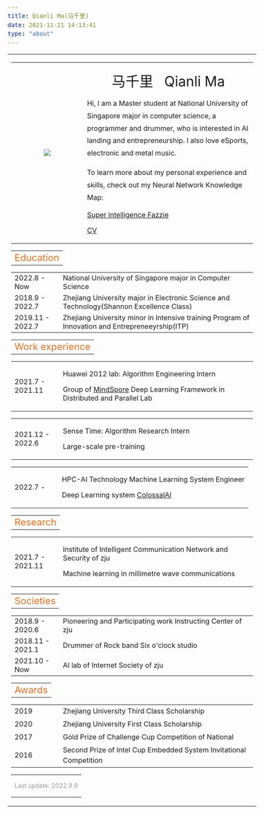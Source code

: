 ```yaml
---
title: Qianli Ma(马千里)
date: 2021-11-21 14:13:41
type: "about"
---
```


<html>
<head>
  <!-- Global site tag (gtag.js) - Google Analytics -->
  <script async src="https://www.googletagmanager.com/gtag/js?id=G-3EFCYZKM9Y"></script>
  <script>
    window.dataLayer = window.dataLayer || [];
    function gtag() { dataLayer.push(arguments); }
    gtag('js', new Date());

    gtag('config', 'G-3EFCYZKM9Y');
  </script>

  <!-- <meta name=viewport content="width=800"> -->
  <meta name=viewport content="width=device-width">
  <meta name="generator" content="HTML Tidy for Linux/x86 (vers 11 February 2007), see www.w3.org">
  <style type="text/css">
    /* Color scheme stolen from Sergey Karayev */

    a {
      color: #1772d0;
      /* color: #07889b; */
      text-decoration: none;
    }

    a:focus,
    a:hover {
      color: #e37222;
      /* #f09228; */
      text-decoration: none;
    }

    body,
    td,
    th,
    tr,
    p,
    a {
      font-family: 'Lato', Verdana, Helvetica, sans-serif;
      font-size: 16px;
    }

    p.introduction {
      line-height: 1.8;
    }

    strong {
      font-family: 'Lato', Verdana, Helvetica, sans-serif;
      font-size: 16px;
    }

    heading {
      font-family: 'Lato', Verdana, Helvetica, sans-serif;
      font-size: 22px;
      color: #e37222;
    }

    heading2 {
      font-family: 'Lato', Verdana, Helvetica, sans-serif;
      font-size: 20px;
    }

    papertitle {
      font-family: 'Lato', Verdana, Helvetica, sans-serif;
      font-size: 16px;
      font-weight: bold;
    }

    name {
      font-family: 'Lato', Verdana, Helvetica, sans-serif;
      font-size: 32px;
    }

    .footer {
      font-family: 'Lato', Verdana, Helvetica, sans-serif;
      font-size: 14px;
      opacity: 0.75;
      color: #777;
    }

    .one {
      width: 160px;
      height: 160px;
      position: relative;
    }

    .two {
      width: 160px;
      height: 160px;
      position: absolute;
      transition: opacity .2s ease-in-out;
      -moz-transition: opacity .2s ease-in-out;
      -webkit-transition: opacity .2s ease-in-out;
    }

    .fade {
      transition: opacity .2s ease-in-out;
      -moz-transition: opacity .2s ease-in-out;
      -webkit-transition: opacity .2s ease-in-out;
    }

    span {
      line-height: 1.5;
    }

    span.highlight {
      background-color: #ffffd0;
    }

    span.artifact {
      color: #6cb41b;
      padding: 1px;
    }

    span.underline {
      border-bottom: 1px solid black;
      padding-bottom: 1px;
    }

    span.tldr {
      color: #555555;
    }

    em.highlight {
      color: #e37222;
    }
    .circular--square{
        border-radius:7%;
    }
  </style>
  <link rel="icon" type="image/png" href="images/icon.png">
  <title>马千里</title>
  <meta name="description" content="马千里">
  <meta http-equiv="Content-Type" content="text/html; charset=us-ascii">
  <link href='https://fonts.googleapis.com/css?family=Lato:400,700,400italic,700italic' rel='stylesheet'
    type='text/css'>
  <link rel="stylesheet" href="https://cdnjs.cloudflare.com/ajax/libs/font-awesome/4.7.0/css/font-awesome.min.css">
  <link rel="stylesheet" href="css/academicons.min.css">
</head>

<div id="about" style="width:100%;height:2000px;">
  <table width="100%" border="0" align="center" cellspacing="0" cellpadding="0" frame=void>
    <tr>
      <td>
        <!-- Intro Begin -->
        <table width="100%" align="left" border="0" cellspacing="0" cellpadding="12" frame=void rules=none>
          <colgroup>
            <col span="1" style="width: 30%;">
            <col span="1" style="width: 70%;">
          </colgroup>
          <tr>
            <td valign="middle">
              <p align=middle>
                <img class="circular--square" src="https://cdn.jsdelivr.net/gh/Fazziekey/image-bed/img/20211121142400.jpg" />
              </p>
            </td>
            <td valign="middle">
              <p align="middle">
                <name>马千里 &nbsp; Qianli Ma </name>
              </p>
              <p class="introduction">
                Hi, I am a Master student at National University of Singapore major in computer science, a programmer and drummer, who is interested in AI landing and entrepreneurship. I also love eSports, electronic and metal music.
              </p>
              <p class="introduction">
                To learn more about my personal experience and skills, check out my Neural Network Knowledge Map:
              </p>
              <p>
              <a href="../nn">Super intelligence Fazzie</a>
              </p>
              <p>
                <a href="..\CV\Maqianli_CV_EN.pdf">CV</a>
              </p>
            </td>
          </tr>
        </table>
        <!-- Intro End -->
 <!-- Education Begin -->
        <table width="100%" align="center" border="0" cellspacing="0" cellpadding="10" frame=void>
          <tr>
            <td>
              <heading>Education</heading>
            </td>
          </tr>
        </table>
        <table width="100%" align="center" border="0" cellpadding="10" border-width:0px frame=void border-style=none>
          <colgroup>
            <col span="1" style="width: 20%;" >
            <col span="1" style="width: 80%;">
          </colgroup>
          <tr>
            <td valign="center"> 2022.8 - Now </td>
            <td valign="center">
              National University of Singapore major in Computer Science
            </td>
          </tr>
          <tr>
            <td valign="center"> 2018.9 - 2022.7 </td>
            <td valign="center">
              Zhejiang University  major in Electronic Science and Technology(Shannon Excellence Class)
            </td>
          </tr>
          <tr>
            <td valign="center"> 2019.11 - 2022.7 </td>
            <td valign="center">
              Zhejiang University  minor in Intensive training Program of Innovation and Entrepreneeyrship(ITP)
            </td>
          </tr>
        </table>
        <!-- Education End -->
        <!-- Work experience Begin -->
        <table width="100%" align="center" border="0" cellspacing="0" cellpadding="10" frame=void>
          <tr>
            <td>
              <heading>Work experience</heading>
            </td>
          </tr>
        </table>
        <table width="100%" align="center" border="0" cellpadding="10" style="table-layout:fixed;" frame=void>
          <colgroup>
            <col span="1" style="width: 20%;">
            <col span="1" style="width: 80%;">
          </colgroup>
          <tr>
            <td valign="center"> 2021.7 - 2021.11 </td>
            <td valign="center">
                </p>
                 Huawei 2012 lab: Algorithm Engineering Intern
                </p>
                </p>
                    Group of <a href="https://gitee.com/Fazzie/mindspore">MindSpore</a> Deep Learning Framework in Distributed and Parallel Lab
                </p>
            </td>
          </tr>
        </table>
        <table width="100%" align="center" border="0" cellpadding="10" style="table-layout:fixed;" frame=void>
          <colgroup>
            <col span="1" style="width: 20%;">
            <col span="1" style="width: 80%;">
          </colgroup>
          <tr>
            <td valign="center"> 2021.12 - 2022.6</td>
            <td valign="center">
                </p>
                 Sense Time: Algorithm Research Intern
                </p>
                </p>
                    Large-scale pre-training
                </p>
            </td>
          </tr>
        </table>
          <table width="100%" align="center" border="0" cellpadding="10" style="table-layout:fixed;" frame=void>
          <colgroup>
            <col span="1" style="width: 20%;">
            <col span="1" style="width: 80%;">
          </colgroup>
          <tr>
            <td valign="center"> 2022.7 -  </td>
            <td valign="center">
                </p>
                    HPC-AI Technology Machine Learning System Engineer
                </p>
                </p>
                    Deep Learning system <a href="https://github.com/hpcaitech/ColossalAI">ColossalAI</a>
                </p>
            </td>
          </tr>
        </table>
        <!-- Work experience End -->
        <!-- Research Interest Begin -->
        <table width="100%" align="center" border="0" cellspacing="0" cellpadding="10" frame=void rows=none>
          <tr>
            <td>
              <heading>Research</heading>
            </td>
          </tr>
        </table>
        <table width="100%" align="center" border="0" cellpadding="10" style="table-layout:fixed;" frame=void rows=none>
          <colgroup>
            <col span="1" style="width: 20%;">
            <col span="1" style="width: 80%;">
          </colgroup>
          <tr>
            <td valign="center"> 2021.7 - 2021.11 </td>
            <td>
            <p>  Institute of Intelligent Communication Network and Security of zju </p>
            <p>
                Machine learning in millimetre wave communications
            </p>
            </td>
          </tr>
        </table>
        <!-- Societies Begin -->
        <table width="100%" align="center" border="0" cellspacing="0" cellpadding="10" frame=void rows=none>
          <tr>
            <td>
              <heading>Societies</heading>
            </td>
          </tr>
        </table>
        <table width="100%" align="center" border="0" cellpadding="10" style="table-layout:fixed;" frame=void rows=none>
            <colgroup>
                <col span="1" style="width: 20%;">
                <col span="1" style="width: 80%;">
            </colgroup>
          <tr>
            <td valign="center">
                2018.9 - 2020.6
            </td>
            <td valign="center">
                Pioneering and Participating work Instructing Center of zju
            </td>
          </tr>
          <tr>
            <td valign="center">
                2018.11 - 2021.1
            </td>
            <td valign="center">
               Drummer of Rock band Six o'clock studio 
            </td>
          </tr>
          <tr>
            <td valign="center">
                2021.10 - Now
            </td>
            <td valign="center">
                AI lab of Internet Society of zju
            </td>
          </tr>
        </table>
        <!-- Societies End -->
        <!-- Awards Begin -->
        <table width="100%" align="center" border="0" cellspacing="0" cellpadding="6" frame=void>
          <tr>
            <td>
              <heading>Awards</heading>
            </td>
          </tr>
        </table>
        <table width="100%" align="center" border="0" cellpadding="6" style="table-layout:fixed;" frame=void>
          <colgroup>
            <col span="1" style="width: 20%;">
            <col span="1" style="width: 80%;">
          </colgroup>
          <tr>
            <td valign="center"> 2019 </td>
            <td>
              <span> Zhejiang University Third Class Scholarship </span>
            </td>
          </tr>
          <tr>
            <td valign="center"> 2020 </td>
            <td>
              <span>Zhejiang University First Class Scholarship</span>
            </td>
          </tr>
          <tr>
            <td valign="center"> 2017 </td>
            <td>
              <span>Gold Prize of Challenge Cup Competition of National </span>
            </td>
          </tr>
          <tr>
            <td valign="center"> 2016 </td>
            <td>
              <span>Second Prize of Intel Cup Embedded System Invitational Competition </span>
            </td>
          </tr>
        </table>
        <!-- Awards End -->
        <!-- Github Begin -->
        <!-- <table width="100%" align="center" border="0" cellspacing="0" cellpadding="10" frame=void>
          <tr>
            <td>
                <a href="https://github.com/Fazziekey">
                  <img align="left" width=53% src="https://github-readme-stats.vercel.app/api?username=Fazziekey&show_icons=true&theme=tokyonight" />
                </a>
                <a href="https://github.com/Fazziekey">
                  <img align="right" width=45% src="https://github-readme-stats.vercel.app/api/top-langs/?username=Fazziekey&layout=compact" />
                </a>
            </td>
          </tr>
        </table> -->
        <!-- Github End -->
        <table width="100%" align="center" border="0" cellpadding="6" frame=void>
          <tr>
            <td width="100%" valign="center">
              <p class="footer">
                Last update: 2022.9.9
              </p>
            </td>
          </tr>
        </table>
      </td>
    </tr>
  </table>
</div>
</html>